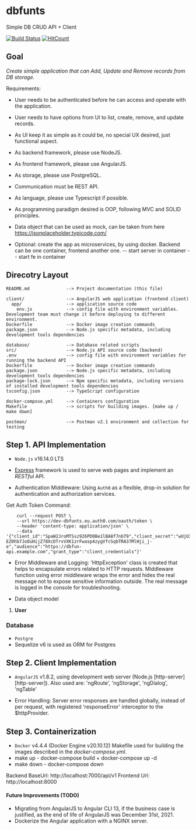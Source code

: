 # dbfunts
Simple DB CRUD API + Client

[![Build Status](https://travis-ci.org/ivanmonov85/dbfunts.svg?branch=master)](https://travis-ci.org/ivanmonov85/dbfunts) [![HitCount](https://hits.dwyl.com/ivanmonov85/dbfunts.svg?style=flat-square&show=unique)](http://hits.dwyl.com/ivanmonov85/dbfunts)

## Goal
_Create simple application that can Add, Update and Remove records from DB storage._

Requirements:
- User needs to be authenticated before he can access and operate with the application.
- User needs to have options from UI to list, create, remove, and update records.
- As UI keep it as simple as it could be, no special UX desired, just functional aspect.
- As backend framework, please use NodeJS.
- As frontend framework, please use AngularJS.
- As storage, please use PostgreSQL.
- Communication must be REST API.
- As language, please use Typescript if possible.
- As programming paradigm desired is OOP, following MVC and SOLID principles.
- Data object that can be used as mock, can be taken from here https://jsonplaceholder.typicode.com/

- Optional: create the app as microservices, by using docker. Backend can be one container, frontend another one.
-- start server in container
-- start fe in container

## Direcotry Layout
```
README.md              --> Project documentation (this file)

client/                --> AngularJS web application (frontend client)
  app/                 --> application source code
    env.js             --> config file with environment variables. Development team must change it before deploying to different environment.
Dockerfile             --> Docker image creation commands
package.json           --> Node.js specific metadata, including development tools dependencies

database/              --> Database related scripts
src/                   --> Node.js API source code (backend)
.env                   --> config file with environment variables for running the backend API
Dockerfile             --> Docker image creation commands
package.json           --> Node.js specific metadata, including development tools dependencies
package-lock.json      --> Npm specific metadata, including versions of installed development tools dependencies
tsconfig.json          --> TypeScript configuration

docker-compose.yml     --> Containers configuration
Makefile               --> scripts for building images. [make up / make down]

postman/               --> Postman v2.1 environment and collection for testing
```

## Step 1. API Implementation
- `Node.js` v16.14.0 LTS

- [Express](https://expressjs.com/) framework is used to serve web pages and implement an *RESTful* API.

- Authentication Middleware:
Using `Auth0` as a flexible, drop-in solution for authentication and authorization services.

Get Auth Token Command:
```
    curl --request POST \
    --url https://dev-dbfunts.eu.auth0.com/oauth/token \
    --header 'content-type: application/json' \
    --data '{"client_id":"SpaW2JroMTSsz926PD0Be1lBA8f7nbT9","client_secret":"wUjU3T-EZ0hb7JoOuHijZ78XcDTrvVXK1zrFwasp4zygVfcSqbTRA37MlHji_j-e","audience":"https://dbfun-api.example.com","grant_type":"client_credentials"}'
```

- Error Middleware and Logging:
'HttpException' class is created that helps to encapsulate errors related to HTTP requests. 
Middleware function using error middleware wraps the error and hides the real message not to expose sensitive information outside. 
The real message is logged in the console for troubleshooting.

- Data object model
1. **User**

### Database
- `Postgre`
- Sequelize v6 is used as ORM for Postgres


## Step 2. Client Implementation
- `AngularJS` v1.8.2, using development web server (Node.js [http-server][http-server]).
Also used are: 'ngRoute', 'ngStorage', 'ngDialog', 'ngTable'

- Error Handling:
Server error responses are handled globally, instead of per request, with registered 'responseError' interceptor to the $httpProvider.


## Step 3. Containerization
- `Docker` v4.4.4 (Docker Engine v20.10.12)
Makefile used for building the images described in the _docker-compose.yml_.
- make up - docker-compose build + docker-compose up -d
- make down - docker-compose down


Backend BaseUrl: http://localhost:7000/api/v1
Frontend Url:    http://localhost:8000


#### Future Improvements (TODO)
- Migrating from AngularJS to Angular CLI 13, if the business case is justified, as the end of life of AngularJS was December 31st, 2021.
- Dockerize the Angular application with a NGINX server.
